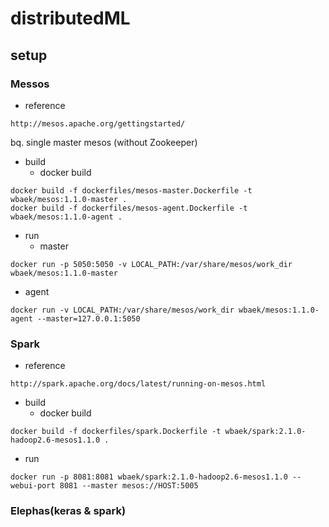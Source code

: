 # distributedML

## setup
### Messos
* reference
```
http://mesos.apache.org/gettingstarted/
```
bq. single master mesos (without Zookeeper)

* build
  * docker build
```
docker build -f dockerfiles/mesos-master.Dockerfile -t wbaek/mesos:1.1.0-master .
docker build -f dockerfiles/mesos-agent.Dockerfile -t wbaek/mesos:1.1.0-agent .
```

* run
  * master
```
docker run -p 5050:5050 -v LOCAL_PATH:/var/share/mesos/work_dir wbaek/mesos:1.1.0-master
```
  * agent
```
docker run -v LOCAL_PATH:/var/share/mesos/work_dir wbaek/mesos:1.1.0-agent --master=127.0.0.1:5050
```

### Spark
* reference
```
http://spark.apache.org/docs/latest/running-on-mesos.html
```

* build
  * docker build
```
docker build -f dockerfiles/spark.Dockerfile -t wbaek/spark:2.1.0-hadoop2.6-mesos1.1.0 .
```

* run
```
docker run -p 8081:8081 wbaek/spark:2.1.0-hadoop2.6-mesos1.1.0 --webui-port 8081 --master mesos://HOST:5005
```


### Elephas(keras & spark)



